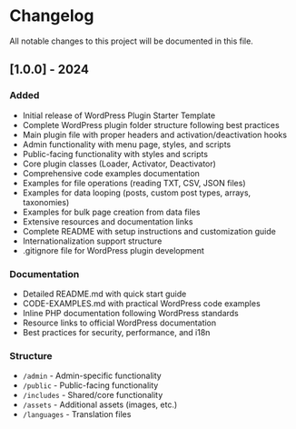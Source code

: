 # Changelog

All notable changes to this project will be documented in this file.

## [1.0.0] - 2024

### Added
- Initial release of WordPress Plugin Starter Template
- Complete WordPress plugin folder structure following best practices
- Main plugin file with proper headers and activation/deactivation hooks
- Admin functionality with menu page, styles, and scripts
- Public-facing functionality with styles and scripts
- Core plugin classes (Loader, Activator, Deactivator)
- Comprehensive code examples documentation
- Examples for file operations (reading TXT, CSV, JSON files)
- Examples for data looping (posts, custom post types, arrays, taxonomies)
- Examples for bulk page creation from data files
- Extensive resources and documentation links
- Complete README with setup instructions and customization guide
- Internationalization support structure
- .gitignore file for WordPress plugin development

### Documentation
- Detailed README.md with quick start guide
- CODE-EXAMPLES.md with practical WordPress code examples
- Inline PHP documentation following WordPress standards
- Resource links to official WordPress documentation
- Best practices for security, performance, and i18n

### Structure
- `/admin` - Admin-specific functionality
- `/public` - Public-facing functionality
- `/includes` - Shared/core functionality
- `/assets` - Additional assets (images, etc.)
- `/languages` - Translation files
